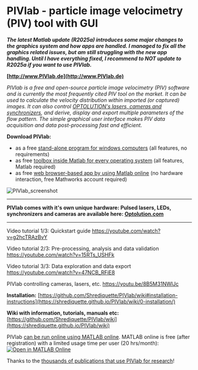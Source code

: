 # PIVlab - particle image velocimetry (PIV) tool with GUI
***The latest Matlab update (R2025a) introduces some major changes to the graphics system and how apps are handled. I managed to fix all the graphics related issues, but am still struggling with the new app handling. Until I have everything fixed, I recommend to NOT update to R2025a if you want to use PIVlab.***

**[http://www.PIVlab.de](http://www.PIVlab.de)**

*PIVlab is a free and open-source particle image velocimetry (PIV) software and is currently the most frequently cited PIV tool on the market. It can be used to calculate the velocity distribution within imported (or captured) images. It can also control [OPTOLUTION's lasers, cameras and synchronizers](https://www.optolution.com/en/products/particle-image-velocimetry-piv), and derive, display and export multiple parameters of the flow pattern. The simple graphical user interface makes PIV data acquisition and data post-processing fast and efficient.*

**Download PIVlab:**
*   as a free [stand-alone program for windows computers](https://github.com/Shrediquette/PIVlab/releases/latest/download/PIVlab_installer.exe) (all features, no requirements)
*   as free [toolbox inside Matlab for every operating system](https://github.com/Shrediquette/PIVlab/releases/latest/download/PIVlab.mltbx) (all features, Matlab required)
*   as free [web browser-based app by using Matlab online](https://matlab.mathworks.com/open/fileexchange/v1?id=27659) (no hardware interaction, free Mathworks account required)

![PIVlab_screenshot](https://github.com/Shrediquette/PIVlab/blob/main/images/PIVlab_screenshot.jpg)

**   **
**PIVlab comes with it's own unique hardware: Pulsed lasers, LEDs, synchronizers and cameras are available here: [Optolution.com](https://www.optolution.com/en/products/particle-image-velocimetry-piv/)**
**   **

Video tutorial 1/3: Quickstart guide
https://youtube.com/watch?v=g2hcTRAzBvY

Video tutorial 2/3: Pre-processing, analysis and data validation
https://youtube.com/watch?v=15RTs_USHFk

Video tutorial 3/3: Data exploration and data export
https://youtube.com/watch?v=47NCB_RFiE8

PIVlab controlling cameras, lasers, etc.
https://youtu.be/8B5M31NWlJc


**Installation:** [https://github.com/Shrediquette/PIVlab/wiki#installation-instructions](https://shrediquette.github.io/PIVlab/wiki/0-installation/)


**Wiki with information, tutorials, manuals etc:** [https://github.com/Shrediquette/PIVlab/wiki](https://shrediquette.github.io/PIVlab/wiki)


PIVlab [can be run online using MATLAB online](https://youtu.be/EQHfAmRxXw4?si=X77HabqAIbuHRIGT). MATLAB online is free (after registration) with a limited usage time per user (20 hrs/month):
[![Open in MATLAB Online](https://www.mathworks.com/images/responsive/global/open-in-matlab-online.svg)](https://matlab.mathworks.com/open/github/v1?repo=Shrediquette/PIVlab&file=PIVlab_GUI.m)


Thanks to the [thousands of publications that use PIVlab for research](https://scholar.google.de/scholar?hl=de&as_sdt=0%2C5&q=%28%22pivlab%22+%7C+%22piv+lab%22%29+AND+%28%22piv%22+%7C+%22particle+image+velocimetry%22%29+-%22%40pivlab.net%22&btnG=)!
